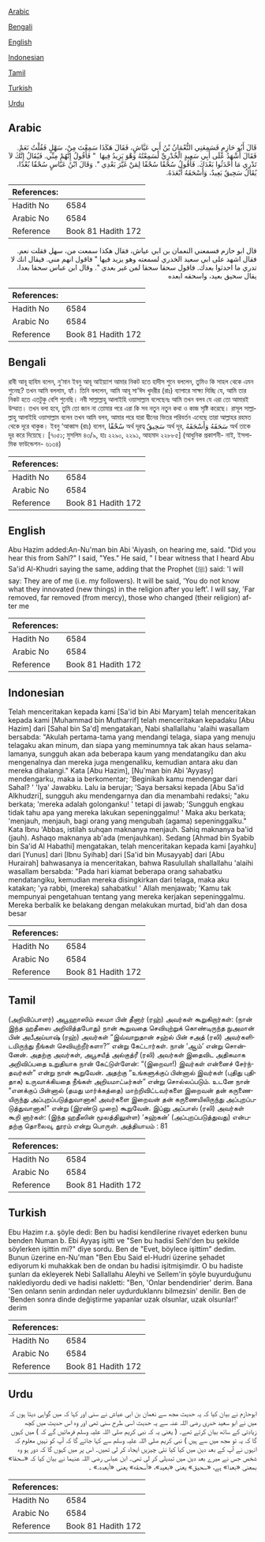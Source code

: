 [Arabic](#arabic)

[Bengali](#bengali)

[English](#english)

[Indonesian](#indonesian)

[Tamil](#tamil)

[Turkish](#turkish)

[Urdu](#urdu)

## Arabic


<div dir="rtl" lang="ar" style={{fontSize:'larger',backgroundColor:'#f8f9fa',padding:20}}>
قَالَ أَبُو حَازِمٍ فَسَمِعَنِي النُّعْمَانُ بْنُ أَبِي عَيَّاشٍ، فَقَالَ هَكَذَا سَمِعْتَ مِنْ، سَهْلٍ فَقُلْتُ نَعَمْ‏.‏ فَقَالَ أَشْهَدُ عَلَى أَبِي سَعِيدٍ الْخُدْرِيِّ لَسَمِعْتُهُ وَهْوَ يَزِيدُ فِيهَا ‏ "‏ فَأَقُولُ إِنَّهُمْ مِنِّي‏.‏ فَيُقَالُ إِنَّكَ لاَ تَدْرِي مَا أَحْدَثُوا بَعْدَكَ‏.‏ فَأَقُولُ سُحْقًا سُحْقًا لِمَنْ غَيَّرَ بَعْدِي ‏"‏‏.‏ وَقَالَ ابْنُ عَبَّاسٍ سُحْقًا بُعْدًا، يُقَالُ سَحِيقٌ بَعِيدٌ، وَأَسْحَقَهُ أَبْعَدَهُ‏.‏
</div>
<div style={{backgroundColor:'#f8f9fa',padding:20, marginBottom: 10}}><table> <thead> <tr> <th>References:</th> <th></th> </tr> </thead> <tbody><tr><td>Hadith No</td><td>6584</td></tr><tr><td>Arabic No</td><td>6584</td></tr><tr><td>Reference</td><td>Book 81 Hadith 172</td></tr></tbody></table></div>


<div dir="rtl" lang="ar" style={{fontSize:'larger',backgroundColor:'#f8f9fa',padding:20}}>
قال ابو حازم فسمعني النعمان بن ابي عياش، فقال هكذا سمعت من، سهل فقلت نعم. فقال اشهد على ابي سعيد الخدري لسمعته وهو يزيد فيها " فاقول انهم مني. فيقال انك لا تدري ما احدثوا بعدك. فاقول سحقا سحقا لمن غير بعدي ". وقال ابن عباس سحقا بعدا، يقال سحيق بعيد، واسحقه ابعده
</div>
<div style={{backgroundColor:'#f8f9fa',padding:20, marginBottom: 10}}><table> <thead> <tr> <th>References:</th> <th></th> </tr> </thead> <tbody><tr><td>Hadith No</td><td>6584</td></tr><tr><td>Arabic No</td><td>6584</td></tr><tr><td>Reference</td><td>Book 81 Hadith 172</td></tr></tbody></table></div>

## Bengali


<div dir="ltr" lang="bn" style={{fontSize:'larger',backgroundColor:'#f8f9fa',padding:20}}>
রাবী আবূ হাযিম বলেন, নু‘মান ইবনু আবূ আইয়্যাশ আমার নিকট হতে হাদীস শুনে বললেন, তুমিও কি সাহল থেকে এমন শুনেছ? তখন আমি বললাম, হ্যাঁ। তিনি বললেন, আমি আবূ সা‘ঈদ খুদরীর (রাঃ) ব্যাপারে সাক্ষ্য দিচ্ছি যে, আমি তার নিকট হতে এতটুকু বেশি শুনেছি। নবী সাল্লাল্লাহু আলাইহি ওয়াসাল্লাম বলেছেনঃ আমি তখন বলব যে এরা তো আমারই উম্মাত। তখন বলা হবে, তুমি তো জান না তোমার পরে এরা কি সব নতুন নতুন কথা ও কাজ সৃষ্টি করেছে। রাসূল সাল্লাল্লাহু আলাইহি ওয়াসাল্লাম বলেন তখন আমি বলব, আমার পরে যারা দ্বীনের ভিতর পরিবর্তন এনেছে তারা আল্লাহর রহমত থেকে দূরে থাকুক। ইবনু ‘আব্বাস (রাঃ) বলেন, سُحْقًا অর্থ দূরত্ব سَحِيقٌ অর্থ দূর, سَحَقَهُ وَأَسْحَقَهُ অর্থ তাকে দূর করে দিয়েছে। [৭০৫১; মুসলিম ৪৩/৯, হাঃ ২২৯০, ২২৯১, আহমাদ ২২৮৮৫] (আধুনিক প্রকাশনী- নাই, ইসলামিক ফাউন্ডেশন- ৬১৩৪)
</div>
<div style={{backgroundColor:'#f8f9fa',padding:20, marginBottom: 10}}><table> <thead> <tr> <th>References:</th> <th></th> </tr> </thead> <tbody><tr><td>Hadith No</td><td>6584</td></tr><tr><td>Arabic No</td><td>6584</td></tr><tr><td>Reference</td><td>Book 81 Hadith 172</td></tr></tbody></table></div>

## English


<div dir="ltr" lang="en" style={{fontSize:'larger',backgroundColor:'#f8f9fa',padding:20}}>
Abu Hazim added:An-Nu'man bin Abi 'Aiyash, on hearing me, said. "Did you hear this from Sahl?" I said, "Yes." He said, " I bear witness that I heard Abu Sa'id Al-Khudri saying the same, adding that the Prophet (ﷺ) said: 'I will say: They are of me (i.e. my followers). It will be said, 'You do not know what they innovated (new things) in the religion after you left'. I will say, 'Far removed, far removed (from mercy), those who changed (their religion) after me
</div>
<div style={{backgroundColor:'#f8f9fa',padding:20, marginBottom: 10}}><table> <thead> <tr> <th>References:</th> <th></th> </tr> </thead> <tbody><tr><td>Hadith No</td><td>6584</td></tr><tr><td>Arabic No</td><td>6584</td></tr><tr><td>Reference</td><td>Book 81 Hadith 172</td></tr></tbody></table></div>

## Indonesian


<div dir="ltr" lang="id" style={{fontSize:'larger',backgroundColor:'#f8f9fa',padding:20}}>
Telah menceritakan kepada kami [Sa'id bin Abi Maryam] telah menceritakan kepada kami [Muhammad bin Mutharrif] telah menceritakan kepadaku [Abu Hazim] dari [Sahal bin Sa'd] mengatakan, Nabi shallallahu 'alaihi wasallam bersabda: "Akulah pertama-tama yang mendangi telaga, siapa yang menuju telagaku akan minum, dan siapa yang meminumnya tak akan haus selama-lamanya, sungguh akan ada beberapa kaum yang mendatangiku dan aku mengenalnya dan mereka juga mengenaliku, kemudian antara aku dan mereka dihalangi." Kata [Abu Hazim], [Nu'man bin Abi 'Ayyasy] mendengarku, maka ia berkomentar; 'Beginikah kamu mendengar dari Sahal? ' 'Iya' Jawabku. Lalu ia berujar; 'Saya bersaksi kepada [Abu Sa'id Alkhudzri], sungguh aku mendengarnya dan dia menambahi redaksi; "aku berkata; 'mereka adalah golonganku! ' tetapi di jawab; 'Sungguh engkau tidak tahu apa yang mereka lakukan sepeninggalmu! ' Maka aku berkata; 'menjauh, menjauh, bagi orang yang mengubah (agama) sepeninggalku." Kata Ibnu 'Abbas, istilah suhqan maknanya menjauh. Sahiq maknanya ba'id (jauh). Ashaqo maknanya ab'ada (menjauhkan). Sedang [Ahmad bin Syabib bin Sa'id Al Habathi] mengatakan, telah menceritakan kepada kami [ayahku] dari [Yunus] dari [Ibnu Syihab] dari [Sa'id bin Musayyab] dari [Abu Hurairah] bahwasanya ia menceritakan, bahwa Rasulullah shallallahu 'alaihi wasallam bersabda: "Pada hari kiamat beberapa orang sahabatku mendatangiku, kemudian mereka disingkirkan dari telaga, maka aku katakan; 'ya rabbi, (mereka) sahabatku! ' Allah menjawab; 'Kamu tak mempunyai pengetahuan tentang yang mereka kerjakan sepeninggalmu. Mereka berbalik ke belakang dengan melakukan murtad, bid'ah dan dosa besar
</div>
<div style={{backgroundColor:'#f8f9fa',padding:20, marginBottom: 10}}><table> <thead> <tr> <th>References:</th> <th></th> </tr> </thead> <tbody><tr><td>Hadith No</td><td>6584</td></tr><tr><td>Arabic No</td><td>6584</td></tr><tr><td>Reference</td><td>Book 81 Hadith 172</td></tr></tbody></table></div>

## Tamil


<div dir="ltr" lang="ta" style={{fontSize:'larger',backgroundColor:'#f8f9fa',padding:20}}>
(அறிவிப்பாளர்) அபூஹாஸிம் சலமா பின் தீனார் (ரஹ்) அவர்கள் கூறுகிறார்கள்: (நான் இந்த ஹதீஸை அறிவித்தபோது) நான் கூறுவதை செவியுற்றுக் கொண்டிருந்த நுஅமான் பின் அபீஅய்யாஷ் (ரஹ்) அவர்கள் “இவ்வாறுதான் சஹ்ல் பின் சஅத் (ரலி) அவர்களிடமிருந்து நீங்கள் செவியுற்றீர்களா?” என்று கேட்டார்கள். நான் ‘ஆம்’ என்று சொன்னேன். அதற்கு அவர்கள், அபூசயீத் அல்குத்ரீ (ரலி) அவர்கள் இதைவிட அதிகமாக அறிவிப்பதை உறுதியாக நான் கேட்டுள்ளேன்: “(இறைவா!) இவர்கள் என்னைச் சேர்ந்தவர்கள்” என்று நான் கூறுவேன். அதற்கு “உங்களுக்குப் பின்னால் இவர்கள் (புதிது புதிதாக) உருவாக்கியதை நீங்கள் அறியமாட்டீர்கள்” என்று சொல்லப்படும். உடனே நான் “எனக்குப் பின்னால் (தமது மார்க்கத்தை) மாற்றிவிட்டவர்களை இறைவன் தன் கருணையிருந்து அப்புறப்படுத்துவானாக! அவர்களை இறைவன் தன் கருணையிலிருந்து அப்புறப்படுத்துவானாக!” என்று (இரண்டு முறை) கூறுவேன். இப்னு அப்பாஸ் (ரலி) அவர்கள் கூறி னார்கள்: (இந்த ஹதீஸின் மூலத்திலுள்ள) ‘சுஹ்கன்’ (அப்புறப்படுத்துவது) என்பதற்கு தொலைவு, தூரம் என்று பொருள். அத்தியாயம் : 81
</div>
<div style={{backgroundColor:'#f8f9fa',padding:20, marginBottom: 10}}><table> <thead> <tr> <th>References:</th> <th></th> </tr> </thead> <tbody><tr><td>Hadith No</td><td>6584</td></tr><tr><td>Arabic No</td><td>6584</td></tr><tr><td>Reference</td><td>Book 81 Hadith 172</td></tr></tbody></table></div>

## Turkish


<div dir="ltr" lang="tr" style={{fontSize:'larger',backgroundColor:'#f8f9fa',padding:20}}>
Ebu Hazim r.a. şöyle dedi: Ben bu hadisi kendilerine rivayet ederken bunu benden Numan b. Ebi Ayyaş işitti ve "Sen bu hadisi Sehl'den bu şekilde söylerken işittin mi?" diye sordu. Ben de "Evet, böylece işittim" dedim. Bunun üzerine en-Nu'man "Ben Ebu Said el-Hudri üzerine şehadet ediyorum ki muhakkak ben de ondan bu hadisi işitmişimdir. O bu hadiste şunları da ekleyerek Nebi Sallallahu Aleyhi ve Sellem'in şöyle buyurduğunu naklediyordu dedi ve hadisi nakletti: "Ben, 'Onlar bendendirier' derim. Bana 'Sen onlann senin ardından neler uydurduklannı bilmezsin' denilir. Ben de 'Benden sonra dinde değiştirme yapanlar uzak olsunlar, uzak olsunlar!' derim
</div>
<div style={{backgroundColor:'#f8f9fa',padding:20, marginBottom: 10}}><table> <thead> <tr> <th>References:</th> <th></th> </tr> </thead> <tbody><tr><td>Hadith No</td><td>6584</td></tr><tr><td>Arabic No</td><td>6584</td></tr><tr><td>Reference</td><td>Book 81 Hadith 172</td></tr></tbody></table></div>

## Urdu


<div dir="rtl" lang="ur" style={{fontSize:'larger',backgroundColor:'#f8f9fa',padding:20}}>
ابوحازم نے بیان کیا کہ یہ حدیث مجھ سے نعمان بن ابی عیاش نے سنی اور کہا کہ میں گواہی دیتا ہوں کہ میں نے ابو سعید خدری رضی اللہ عنہ سے یہ حدیث اسی طرح سنی تھی اور وہ اس حدیث میں کچھ زیادتی کے ساتھ بیان کرتے تھے۔ ( یعنی یہ کہ نبی کریم صلی اللہ علیہ وسلم فرمائیں گے کہ ) میں کہوں گا کہ یہ تو مجھ میں سے ہیں ) نبی کریم صلی اللہ علیہ وسلم سے کہا جائے گا کہ آپ کو نہیں معلوم کہ انہوں نے آپ کے بعد دین میں کیا کیا نئی چیزیں ایجاد کر لی تھیں۔ اس پر میں کہوں گا کہ دور ہو وہ شخص جس نے میرے بعد دین میں تبدیلی کر لی تھی۔ ابن عباس رضی اللہ عنہما نے بیان کیا کہ «سحقا» بمعنی «بعدا» ہے، «سحيق» یعنی «بعيد»،‏‏‏‏ «أسحقه» یعنی «أبعده‏.‏» ۔
</div>
<div style={{backgroundColor:'#f8f9fa',padding:20, marginBottom: 10}}><table> <thead> <tr> <th>References:</th> <th></th> </tr> </thead> <tbody><tr><td>Hadith No</td><td>6584</td></tr><tr><td>Arabic No</td><td>6584</td></tr><tr><td>Reference</td><td>Book 81 Hadith 172</td></tr></tbody></table></div>